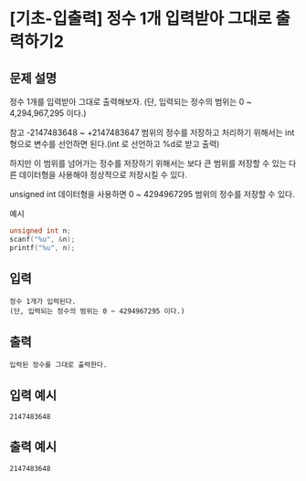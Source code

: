 # [기초-입출력] 정수 1개 입력받아 그대로 출력하기2

## 문제 설명
정수 1개를 입력받아 그대로 출력해보자.
(단, 입력되는 정수의 범위는 0 ~ 4,294,967,295 이다.)

참고
-2147483648 ~ +2147483647 범위의 정수를 저장하고 처리하기 위해서는
int 형으로 변수를 선언하면 된다.(int 로 선언하고 %d로 받고 출력)

하지만 이 범위를 넘어가는 정수를 저장하기 위해서는
보다 큰 범위를 저장할 수 있는 다른 데이터형을 사용해야 정상적으로 저장시킬 수 있다.

unsigned int 데이터형을 사용하면 0 ~ 4294967295 범위의 정수를 저장할 수 있다.


예시
```c
unsigned int n;
scanf("%u", &n);
printf("%u", n);
```

## 입력
	정수 1개가 입력된다.
	(단, 입력되는 정수의 범위는 0 ~ 4294967295 이다.)
## 출력
	입력된 정수를 그대로 출력한다.

## 입력 예시
	2147483648
## 출력 예시
	2147483648